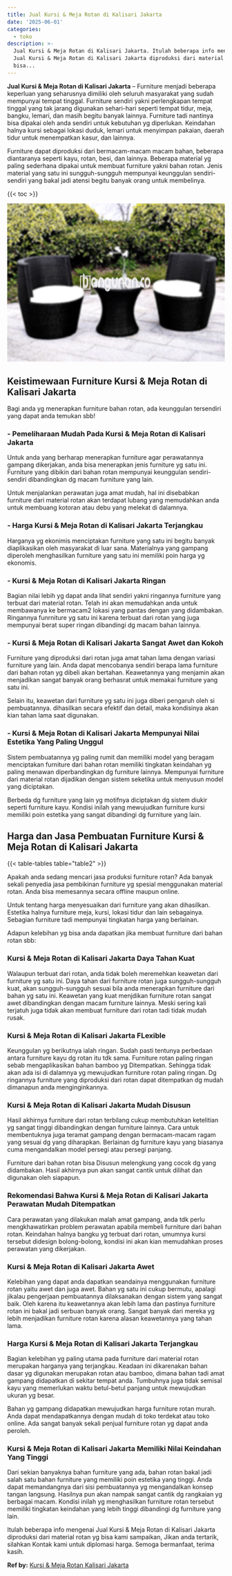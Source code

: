 ```yaml
---
title: Jual Kursi & Meja Rotan di Kalisari Jakarta
date: '2025-06-01'
categories:
  - toko
description: >-
  Jual Kursi & Meja Rotan di Kalisari Jakarta. Itulah beberapa info mengenai
  Jual Kursi & Meja Rotan di Kalisari Jakarta diproduksi dari material rotan yg
  bisa...
---
```


**Jual Kursi & Meja Rotan di Kalisari Jakarta** – Furniture menjadi beberapa keperluan yang seharusnya dimiliki oleh seluruh masyarakat yang sudah mempunyai tempat tinggal. Furniture sendiri yakni perlengkapan tempat tinggal yang tak jarang digunakan sehari-hari seperti tempat tidur, meja, bangku, lemari, dan masih begitu banyak lainnya. Furniture tadi nantinya bisa dipakai oleh anda sendiri untuk kebutuhan yg diperlukan. Keindahan halnya kursi sebagai lokasi duduk, lemari untuk menyimpan pakaian, daerah tidur untuk menempatkan kasur, dan lainnya.

Furniture dapat diproduksi dari bermacam-macam macam bahan, beberapa diantaranya seperti kayu, rotan, besi, dan lainnya. Beberapa material yg paling sederhana dipakai untuk membuat furniture yakni bahan rotan. Jenis material yang satu ini sungguh-sungguh mempunyai keunggulan sendiri-sendiri yang bakal jadi atensi begitu banyak orang untuk membelinya.

{{< toc >}}

![Jual Kursi & Meja Rotan di Kalisari Jakarta](/images/kursi-meja-rotan-murah51.png)

## Keistimewaan Furniture Kursi & Meja Rotan di Kalisari Jakarta

Bagi anda yg menerapkan furniture bahan rotan, ada keunggulan tersendiri yang dapat anda temukan sbb!

### \- Pemeliharaan Mudah Pada Kursi & Meja Rotan di Kalisari Jakarta

Untuk anda yang berharap menerapkan furniture agar perawatannya gampang dikerjakan, anda bisa menerapkan jenis furniture yg satu ini. Furniture yang dibikin dari bahan rotan mempunyai keunggulan sendiri-sendiri dibandingkan dg macam furniture yang lain.

Untuk menjalankan perawatan juga amat mudah, hal ini disebabkan furniture dari material rotan akan terdapat lubang yang memudahkan anda untuk membuang kotoran atau debu yang melekat di dalamnya.

### \- Harga Kursi & Meja Rotan di Kalisari Jakarta Terjangkau

Harganya yg ekonimis menciptakan furniture yang satu ini begitu banyak diaplikasikan oleh masyarakat di luar sana. Materialnya yang gampang diperoleh menghasilkan furniture yang satu ini memiliki poin harga yg ekonomis.

### \- Kursi & Meja Rotan di Kalisari Jakarta Ringan

Bagian nilai lebih yg dapat anda lihat sendiri yakni ringannya furniture yang terbuat dari material rotan. Telah ini akan memudahkan anda untuk membawanya ke bermacam2 lokasi yang pantas dengan yang didambakan. Ringannya funrniture yg satu ini karena terbuat dari rotan yang juga mempunyai berat super ringan dibandingi dg macam bahan lainnya.

### \- Kursi & Meja Rotan di Kalisari Jakarta Sangat Awet dan Kokoh

Furniture yang diproduksi dari rotan juga amat tahan lama dengan variasi furniture yang lain. Anda dapat mencobanya sendiri berapa lama furniture dari bahan rotan yg dibeli akan bertahan. Keawetannya yang menjamin akan menjadikan sangat banyak orang berhasrat untuk memakai furniture yang satu ini.

Selain itu, keawetan dari furniture yg satu ini juga diberi pengaruh oleh si pembuatannya. dihasilkan secara efektif dan detail, maka kondisinya akan kian tahan lama saat digunakan.

### \- Kursi & Meja Rotan di Kalisari Jakarta Mempunyai Nilai Estetika Yang Paling Unggul

Sistem pembuatannya yg paling rumit dan memiliki model yang beragam menciptakan furniture dari bahan rotan memiliki tingkatan keindahan yg paling menawan diperbandingkan dg furniture lainnya. Mempunyai furniture dari material rotan dijadikan dengan sistem seketika untuk menyusun model yang diciptakan.

Berbeda dg furniture yang lain yg motifnya diciptakan dg sistem diukir seperti furniture kayu. Kondisi inilah yang mewujudkan furniture kursi memiliki poin estetika yang sangat dibandingi dg furniture yang lain.

## Harga dan Jasa Pembuatan Furniture Kursi & Meja Rotan di Kalisari Jakarta

{{< table-tables table="table2" >}}

Apakah anda sedang mencari jasa produksi furniture rotan? Ada banyak sekali penyedia jasa pembikinan furniture yg spesial menggunakan material rotan. Anda bisa memesannya secara offline maupun online.

Untuk tentang harga menyesuaikan dari furniture yang akan dihasilkan. Estetika halnya furniture meja, kursi, lokasi tidur dan lain sebagainya. Sebagian furniture tadi mempunyai tingkatan harga yang berlainan.

Adapun kelebihan yg bisa anda dapatkan jika membuat furniture dari bahan rotan sbb:

### Kursi & Meja Rotan di Kalisari Jakarta Daya Tahan Kuat

Walaupun terbuat dari rotan, anda tidak boleh meremehkan keawetan dari furniture yg satu ini. Daya tahan dari furniture rotan juga sungguh-sungguh kuat, akan sungguh-sungguh sesuai bila anda menerapkan furniture dari bahan yg satu ini. Keawetan yang kuat menjdikan furniture rotan sangat awet dibandingkan dengan macam furniture lainnya. Meski sering kali terjatuh juga tidak akan membuat furniture dari rotan tadi tidak mudah rusak.

### Kursi & Meja Rotan di Kalisari Jakarta FLexible

Keunggulan yg berikutnya ialah ringan. Sudah pasti tentunya perbedaan antara furniture kayu dg rotan itu tdk sama. Furniture rotan paling ringan sebab mengaplikasikan bahan bamboo yg Ditempatkan. Sehingga tidak akan ada isi di dalamnya yg mewujudkan furniture rotan paling ringan. Dg ringannya furniture yang diproduksi dari rotan dapat ditempatkan dg mudah dimanapun anda menginginkannya.

### Kursi & Meja Rotan di Kalisari Jakarta Mudah Disusun

Hasil akhirnya furniture dari rotan terbilang cukup membutuhkan ketelitian yg sangat tinggi dibandingkan dengan furniture lainnya. Cara untuk membentuknya juga teramat gampang dengan bermacam-macam ragam yang sesuai dg yang diharapkan. Berlainan dg furniture kayu yang biasanya cuma mengandalkan model persegi atau persegi panjang.

Furniture dari bahan rotan bisa Disusun melengkung yang cocok dg yang didambakan. Hasil akhirnya pun akan sangat cantik untuk dilihat dan digunakan oleh siapapun.

### Rekomendasi Bahwa Kursi & Meja Rotan di Kalisari Jakarta Perawatan Mudah Ditempatkan

Cara perawatan yang dilakukan malah amat gampang, anda tdk perlu mengkhawatirkan problem perawatan apabila membeli furniture dari bahan rotan. Keindahan halnya bangku yg terbuat dari rotan, umumnya kursi tersebut didesign bolong-bolong, kondisi ini akan kian memudahkan proses perawatan yang dikerjakan.

### Kursi & Meja Rotan di Kalisari Jakarta Awet

Kelebihan yang dapat anda dapatkan seandainya menggunakan furniture rotan yaitu awet dan juga awet. Bahan yg satu ini cukup bermutu, apalagi jikalau pengerjaan pembuatannya dilaksanakan dengan sistem yang sangat baik. Oleh karena itu keawetannya akan lebih lama dan pastinya furniture rotan ini bakal jadi serbuan banyak orang. Sangat banyak dari mereka yg lebih menjadikan furniture rotan karena alasan keawetannya yang tahan lama.

### Harga Kursi & Meja Rotan di Kalisari Jakarta Terjangkau

Bagian kelebihan yg paling utama pada furniture dari material rotan merupakan harganya yang terjangkau. Keadaan ini dikarenakan bahan dasar yg digunakan merupakan rotan atau bamboo, dimana bahan tadi amat gampang didapatkan di sekitar tempat anda. Tumbuhnya juga tidak semisal kayu yang memerlukan waktu betul-betul panjang untuk mewujudkan ukuran yg besar.

Bahan yg gampang didapatkan mewujudkan harga furniture rotan murah. Anda dapat mendapatkannya dengan mudah di toko terdekat atau toko online. Ada sangat banyak sekali penjual furniture rotan yg dapat anda peroleh.

### Kursi & Meja Rotan di Kalisari Jakarta Memiliki Nilai Keindahan Yang Tinggi

Dari sekian banyaknya bahan furniture yang ada, bahan rotan bakal jadi salah satu bahan furniture yang memiliki poin estetika yang tinggi. Anda dapat memandangnya dari sisi pembuatannya yg mengandalkan konsep tangan langsung. Hasilnya pun akan nampak sangat cantik dg rangkaian yg berbagai macam. Kondisi inilah yg menghasilkan furniture rotan tersebut memiliki tingkatan keindahan yang lebih tinggi dibandingi dg furniture yang lain.

Itulah beberapa info mengenai Jual Kursi & Meja Rotan di Kalisari Jakarta diproduksi dari material rotan yg bisa kami sampaikan, Jikan anda tertarik, silahkan Kontak kami untuk diplomasi harga. Semoga bermanfaat, terima kasih.

**Ref by:** [Kursi & Meja Rotan Kalisari Jakarta](https://id.wikipedia.org/wiki/Kursi)
